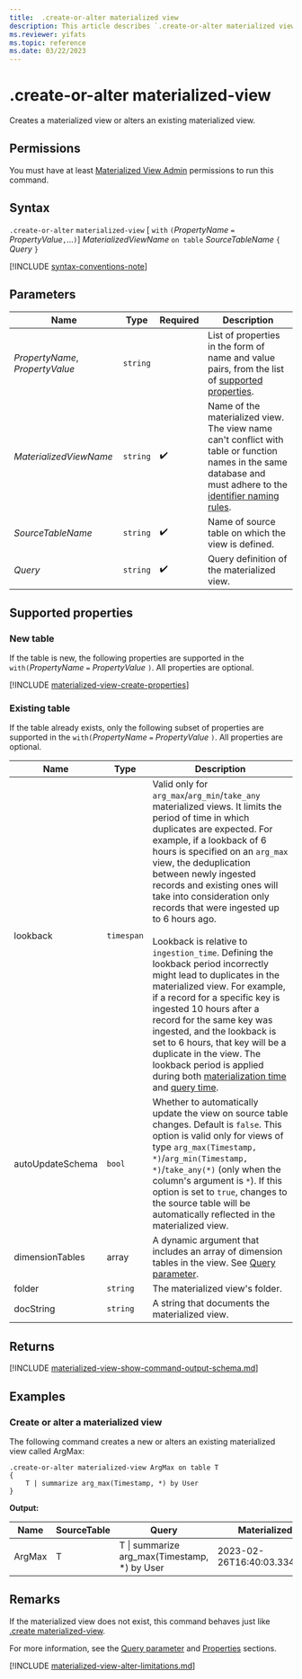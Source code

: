 ```yaml
---
title:  .create-or-alter materialized view
description: This article describes `.create-or-alter materialized view` in Azure Data Explorer.
ms.reviewer: yifats
ms.topic: reference
ms.date: 03/22/2023
---
```

# .create-or-alter materialized-view

Creates a materialized view or alters an existing materialized view.

## Permissions

You must have at least [Materialized View Admin](../access-control/role-based-access-control.md) permissions to run this command.

## Syntax

`.create-or-alter` `materialized-view` [ `with` `(`*PropertyName* `=` *PropertyValue*`,`...`)`] *MaterializedViewName* `on table` *SourceTableName* `{` *Query* `}`

[!INCLUDE [syntax-conventions-note](../../../includes/syntax-conventions-note.md)]

## Parameters

| Name                            | Type   | Required | Description    |
|---------------------------------|--------|----------|---------|
| *PropertyName*, *PropertyValue* | `string` |          | List of properties in the form of name and value pairs, from the list of [supported properties](#supported-properties).                                                                                                                        |
| *MaterializedViewName*          | `string` |  :heavy_check_mark:  | Name of the materialized view. The view name can't conflict with table or function names in the same database and must adhere to the [identifier naming rules](../../query/schema-entities/entity-names.md#identifier-naming-rules). |
| *SourceTableName*               | `string` |  :heavy_check_mark:  | Name of source table on which the view is defined.                                                                                                                                                                                   |
| *Query*                         | `string` |  :heavy_check_mark:  | Query definition of the materialized view.                                                                                                                                                                                                        |

## Supported properties

### New table

If the table is new, the following properties are supported in the `with(`*PropertyName* `=` *PropertyValue* `)`. All properties are optional.

[!INCLUDE [materialized-view-create-properties](../../../includes/materialized-view-create-properties.md)]

### Existing table

If the table already exists, only the following subset of properties are supported in the `with(`*PropertyName* `=` *PropertyValue* `)`. All properties are optional.

| Name                      | Type     | Description  |
|---------------------------|--------- |--------|
| lookback                  | `timespan` | Valid only for `arg_max`/`arg_min`/`take_any` materialized views. It limits the period of time in which duplicates are expected. For example, if a lookback of 6 hours is specified on an `arg_max` view, the deduplication between newly ingested records and existing ones will take into consideration only records that were ingested up to 6 hours ago. <br><br>Lookback is relative to `ingestion_time`. Defining the lookback period incorrectly might lead to duplicates in the materialized view. For example, if a record for a specific key is ingested 10 hours after a record for the same key was ingested, and the lookback is set to 6 hours, that key will be a duplicate in the view. The lookback period is applied during both [materialization time](materialized-view-overview.md#how-materialized-views-work) and [query time](materialized-view-overview.md#materialized-views-queries). |
| autoUpdateSchema          | `bool` | Whether to automatically update the view on source table changes. Default is `false`. This option is valid only for views of type `arg_max(Timestamp, *)`/`arg_min(Timestamp, *)`/`take_any(*)` (only when the column's argument is `*`). If this option is set to `true`, changes to the source table will be automatically reflected in the materialized view.       |
| dimensionTables           | array    | A dynamic argument that includes an array of dimension tables in the view. See [Query parameter](materialized-view-create.md#query-parameter).      |
| folder                    | `string` | The materialized view's folder.          |
| docString                 | `string` | A string that documents the materialized view.       |

## Returns

[!INCLUDE [materialized-view-show-command-output-schema.md](../../../includes/materialized-view-show-command-output-schema.md)]

## Examples

### Create or alter a materialized view

The following command creates a new or alters an existing materialized view called ArgMax:

```kusto
.create-or-alter materialized-view ArgMax on table T
{
    T | summarize arg_max(Timestamp, *) by User
}
```

**Output:**

| Name   | SourceTable | Query                                               | MaterializedTo                   | LastRun                      | LastRunResult | IsHealthy | IsEnabled | Folder           | DocString | AutoUpdateSchema | EffectiveDateTime            | Lookback   |
|--------|-------------|-----------------------------------------------------|----------------------------------|------------------------------|---------------|-----------|-----------|------------------|-----------|------------------|------------------------------|------------|
| ArgMax | T           | T \| summarize arg_max(Timestamp, *) by User        | 2023-02-26T16:40:03.3345704Z     | 2023-02-26T16:44:15.9033667Z | Completed     | true      | true      |                  |           | false            | 2023-02-23T14:01:42.5172342Z |            |

## Remarks

If the materialized view does not exist, this command behaves just like [.create materialized-view](materialized-view-create.md).

For more information, see the [Query parameter](materialized-view-create.md#query-parameter) and [Properties](materialized-view-create.md#supported-properties) sections.

[!INCLUDE [materialized-view-alter-limitations.md](../../../includes/materialized-view-alter-limitations.md)]
